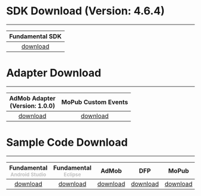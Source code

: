 # SDK Download (Version: 4.6.4)
---

 Fundamental SDK |
:----------------------------------:  |
[download][1]                         |


# Adapter Download
---

 AdMob Adapter <br>(Version: 1.0.0)  | MoPub Custom Events <br>
:----------------------------------: | :-------------------------------:
 [download][2]                       | [download][3]


# Sample Code Download
---

Fundamental<br><font size="2px" color="#C0C0C0">Android Studio</font> | Fundamental<br><font size="2px" color="#C0C0C0">Eclipse</font>     | AdMob        |    DFP       |   MoPub     | Mogo
:------------------:| :-------------: | :-----------:|:------------:|:-----------:|:--------:
    [download][4] |  [download][5]   | [download][6]|[download][7] |[download][8]|[download][9]



[1]: http://m.vpadn.com/sdk/vpadn-sdk-obf464-21407102-1704121104-cdcc646.jar

[2]: https://github.com/vpon-sdk/Vpon-mobile-android-examples/tree/master/Adapter/AdMobAdapter
[3]: https://github.com/vpon-sdk/Vpon-mobile-android-examples/tree/master/Adapter/MoPubCustomEvents
[4]: https://github.com/vpon-sdk/Vpon-mobile-android-examples/tree/master/Fundamental/AndroidStudioExample
[5]: https://github.com/vpon-sdk/Vpon-mobile-android-examples/tree/master/Fundamental/EclipseExample
[6]: https://github.com/vpon-sdk/Vpon-mobile-android-examples/tree/master/Mediation/AdMobExample
[7]: https://github.com/vpon-sdk/Vpon-mobile-android-examples/tree/master/Mediation/DFPExample
[8]: https://github.com/vpon-sdk/Vpon-mobile-android-examples/tree/master/Mediation/MoPubExample
[9]: https://github.com/vpon-sdk/Vpon-mobile-android-examples/tree/master/Mediation/MogoExample
